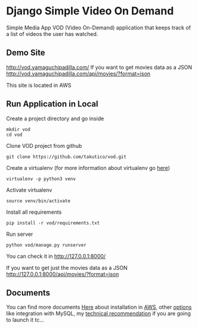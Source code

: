 # Django Simple Video On Demand
Simple Media App VOD (Video On-Demand) application that keeps track of a list of videos the user has watched.

## Demo Site
http://vod.yamaguchipadilla.com/
If you want to get movies data as a JSON http://vod.yamaguchipadilla.com/api/movies/?format=json

This site is located in AWS

## Run Application in Local
Create a project directory and go inside
```
mkdir vod
cd vod
```
Clone VOD project from github

```git clone https://github.com/takutico/vod.git```

Create a virtualenv (for more information about virtualenv go [here](https://virtualenv.pypa.io/en/stable/installation/))

```virtualenv -p python3 venv```

Activate virtualenv

```source venv/bin/activate```

Install all requirements

```pip install -r vod/requirements.txt```

Run server

```python vod/manage.py runserver```

You can check it in http://127.0.0.1:8000/

If you want to get just the movies data as a JSON http://127.0.0.1:8000/api/movies/?format=json

## Documents

You can find more documents [Here](docs/) about installation in [AWS](docs/aws.md), other [options](docs/options.md) like integration with MySQL, my [technical recommendation](docs/Technologies_to_use.md) if you are going to launch it tc...